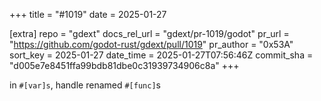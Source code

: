 +++
title = "#1019"
date = 2025-01-27

[extra]
repo = "gdext"
docs_rel_url = "gdext/pr-1019/godot"
pr_url = "https://github.com/godot-rust/gdext/pull/1019"
pr_author = "0x53A"
sort_key = 2025-01-27
date_time = 2025-01-27T07:56:46Z
commit_sha = "d005e7e8451ffa99bdb81dbe0c31939734906c8a"
+++

in `#[var]s`, handle renamed `#[func]`s
